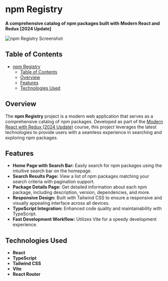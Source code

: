 # npm Registry

**A comprehensive catalog of npm packages built with Modern React and Redux [2024 Update]**

![npm Registry Screenshot](./screenshot.png)

## Table of Contents

- [npm Registry](#npm-registry)
  - [Table of Contents](#table-of-contents)
  - [Overview](#overview)
  - [Features](#features)
  - [Technologies Used](#technologies-used)

## Overview

The **npm Registry** project is a modern web application that serves as a comprehensive catalog of npm packages. Developed as part of the [Modern React with Redux (2024 Update)](https://www.udemy.com/course/react-redux/) course, this project leverages the latest technologies to provide users with a seamless experience in searching and exploring npm packages.

## Features

- **Home Page with Search Bar:** Easily search for npm packages using the intuitive search bar on the homepage.
- **Search Results Page:** View a list of npm packages matching your search criteria with pagination support.
- **Package Details Page:** Get detailed information about each npm package, including description, version, dependencies, and more.
- **Responsive Design:** Built with Tailwind CSS to ensure a responsive and visually appealing interface across all devices.
- **TypeScript Integration:** Enhanced code quality and maintainability with TypeScript.
- **Fast Development Workflow:** Utilizes Vite for a speedy development experience.

## Technologies Used

- **React**
- **TypeScript**
- **Tailwind CSS**
- **Vite**
- **React Router**
